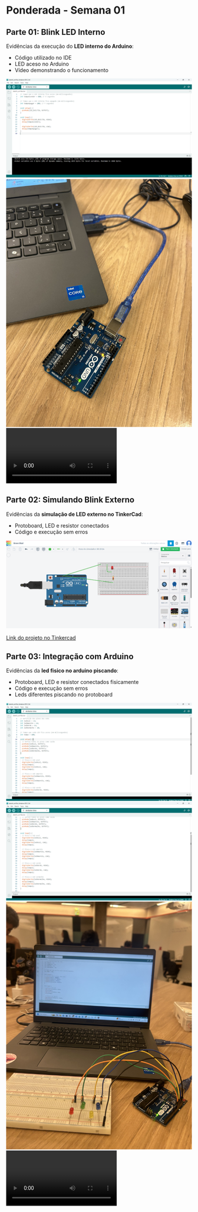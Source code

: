 # Ponderada - Semana 01

## Parte 01: Blink LED Interno

Evidências da execução do **LED interno do Arduino**:  
- Código utilizado no IDE  
- LED aceso no Arduino  
- Vídeo demonstrando o funcionamento

![Código Blink LED Interno](assets/print-codigo.png)  
![LED Ligado](assets/led-ligado.jpeg)  
![Vídeo do LED funcionando](assets/video-led-ligado.mp4)

## Parte 02: Simulando Blink Externo

Evidências da **simulação de LED externo no TinkerCad**:  
- Protoboard, LED e resistor conectados  
- Código e execução sem erros  

![Projeto TinkerCad](assets/print-tinkercad.png)  

[Link do projeto no Tinkercad](https://www.tinkercad.com/things/d0EFkrjnstS/editel?returnTo=%2Fdashboard%2Fdesigns%2Fcircuits&sharecode=ErMIxDSmDcH8OgxXiy2VDw8EUhbafbSkIGiJgShhnZ0)

## Parte 03: Integração com Arduino

Evidências da **led fisico no arduino piscando**:  
- Protoboard, LED e resistor conectados fisicamente
- Código e execução sem erros  
- Leds diferentes piscando no protoboard

![Código LED fisico](assets/print-codigo-piscando.png)
![Código LED fisico 02](assets/print-codigo-piscando-02.png)
![LEDs Ligados](assets/led-piscando.jpeg)  
![Vídeo do LED funcionando](assets/video-led-piscando.mp4)